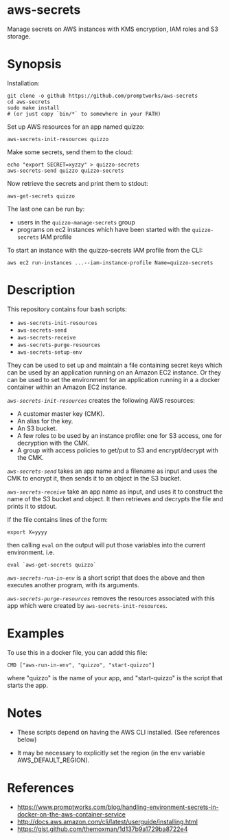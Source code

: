 aws-secrets
===========
Manage secrets on AWS instances with KMS encryption, IAM roles and S3 storage.

Synopsis
========

Installation:
```
git clone -o github https://github.com/promptworks/aws-secrets
cd aws-secrets
sudo make install
# (or just copy `bin/*` to somewhere in your PATH)
```

Set up AWS resources for an app named quizzo:
```
aws-secrets-init-resources quizzo
```

Make some secrets, send them to the cloud:
```
echo "export SECRET=xyzzy" > quizzo-secrets
aws-secrets-send quizzo quizzo-secrets
```

Now retrieve the secrets and print them to stdout:

```
aws-get-secrets quizzo
```

The last one can be run by:
  - users in the `quizzo-manage-secrets` group
  - programs on ec2 instances which have been started with the `quizzo-secrets` IAM profile

To start an instance with the quizzo-secrets IAM profile from the CLI:

  `aws ec2 run-instances ...--iam-instance-profile Name=quizzo-secrets`

Description
===========

This repository contains four bash scripts:

- `aws-secrets-init-resources`
- `aws-secrets-send`
- `aws-secrets-receive`
- `aws-secrets-purge-resources`
- `aws-secrets-setup-env`

They can be used to set up and maintain a file containing secret
keys which can be used by an application running on an Amazon EC2
instance.  Or they can be used to set the environment for an
application running in a a docker container within an Amazon EC2 instance.

*`aws-secrets-init-resources`* creates the following AWS resources:

- A customer master key (CMK).
- An alias for the key.
- An S3 bucket.
- A few roles to be used by an instance profile: one for S3 access, one for decryption with the CMK.
- A group with access policies to get/put to S3 and encrypt/decrypt with the CMK.

*`aws-secrets-send`* takes an app name and a  filename as input and uses
the CMK to encrypt it, then sends it to an object in the S3 bucket.

*`aws-secrets-receive`* take an app name as input, and uses it to
construct the name of the S3 bucket and object.  It then retrieves
and decrypts the file and prints it to stdout.

If the file contains lines of the form:

```
export X=yyyy
```
then calling `eval` on the output will put those
variables into the current environment.  i.e.

```
eval `aws-get-secrets quizzo`
```

*`aws-secrets-run-in-env`* is a short script that does the above and
then executes another program, with its arguments.

*`aws-secrets-purge-resources`* removes the resources associated with this
app which were created by `aws-secrets-init-resources`.

Examples
=======
To use this in a docker file, you can addd this file:
```
CMD ["aws-run-in-env", "quizzo", "start-quizzo"]
```
where "quizzo" is the name of your app, and "start-quizzo"
is the script that starts the app.

Notes
======

- These scripts depend on having the AWS CLI installed.  (See references below)

- It may be necessary to explicitly set the region (in the env variable AWS_DEFAULT_REGION).

References
==========

- https://www.promptworks.com/blog/handling-environment-secrets-in-docker-on-the-aws-container-service
- http://docs.aws.amazon.com/cli/latest/userguide/installing.html
- https://gist.github.com/themoxman/1d137b9a1729ba8722e4

